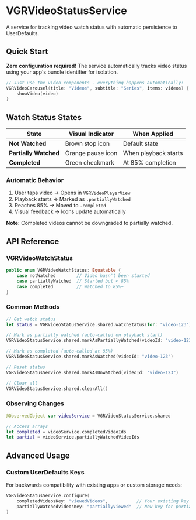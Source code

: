 # VGRVideoStatusService

A service for tracking video watch status with automatic persistence to UserDefaults.

## Quick Start

**Zero configuration required!** The service automatically tracks video status using your app's bundle identifier for isolation.

```swift
// Just use the video components - everything happens automatically:
VGRVideoCarousel(title: "Videos", subtitle: "Series", items: videos) { video in
    showVideo(video)
}
```

## Watch Status States

| State | Visual Indicator | When Applied |
|-------|------------------|--------------|
| **Not Watched** | Brown stop icon | Default state |
| **Partially Watched** | Orange pause icon | When playback starts |
| **Completed** | Green checkmark | At 85% completion |

### Automatic Behavior
1. User taps video → Opens in `VGRVideoPlayerView`
2. Playback starts → Marked as `.partiallyWatched`
3. Reaches 85% → Moved to `.completed`
4. Visual feedback → Icons update automatically

**Note:** Completed videos cannot be downgraded to partially watched.

## API Reference

### VGRVideoWatchStatus

```swift
public enum VGRVideoWatchStatus: Equatable {
    case notWatched        // Video hasn't been started
    case partiallyWatched  // Started but < 85%
    case completed         // Watched to 85%+
}
```

### Common Methods

```swift
// Get watch status
let status = VGRVideoStatusService.shared.watchStatus(for: "video-123")

// Mark as partially watched (auto-called on playback start)
VGRVideoStatusService.shared.markAsPartiallyWatched(videoId: "video-123")

// Mark as completed (auto-called at 85%)
VGRVideoStatusService.shared.markAsWatched(videoId: "video-123")

// Reset status
VGRVideoStatusService.shared.markAsUnwatched(videoId: "video-123")

// Clear all
VGRVideoStatusService.shared.clearAll()
```

### Observing Changes

```swift
@ObservedObject var videoService = VGRVideoStatusService.shared

// Access arrays
let completed = videoService.completedVideoIds
let partial = videoService.partiallyWatchedVideoIds
```

## Advanced Usage

### Custom UserDefaults Keys

For backwards compatibility with existing apps or custom storage needs:

```swift
VGRVideoStatusService.configure(
    completedVideosKey: "viewedVideos",           // Your existing key
    partiallyWatchedVideosKey: "partiallyViewed"  // New key for partial state
)
```
